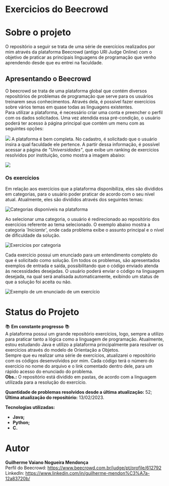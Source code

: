 # **Exercicios do Beecrowd**


# **Sobre o projeto**
O repositório a seguir se trata de uma série de exercícios realizados por mim através da plataforma Beecrowd (antigo URI Judge Online) com o objetivo de praticar as principais linguagens de programação que venho aprendendo desde que eu entrei na faculdade.

## **Apresentando o Beecrowd**
O beecrowd se trata de uma plataforma global que contém diversos repositórios de problemas de programação que serve para os usuários treinarem seus conhecimentos. Através dela, é possível fazer exercícios sobre vários temas em quase todas as linguagens existentes.  
Para utilizar a plataforma, é necessário criar uma conta e preencher o perfil com os dados solicitados. Uma vez atendida essa pré-condição, o usuário poderá ter acesso à página principal que contém um menu com as seguintes opções:

![](https://i.imgur.com/uhKYnYw.png)
A plataforma é bem completa. No cadastro, é solicitado que o usuário insira a qual faculdade ele pertence. A partir dessa informação, é possível acessar a página de *"Universidades"*, que exibe um ranking de exercícios resolvidos por instituição, como mostra a imagem abaixo:

![](https://i.imgur.com/GawTZAw.png)

### **Os exercícios**
Em relação aos exercícios que a plataforma disponibiliza, eles são divididos em categorias, para o usuário poder praticar de acordo com o seu nível atual. Atualmente, eles são divididos através dos seguintes temas:

![](https://i.imgur.com/nZXgJLp.png "Categorias disponíveis na plataforma")

Ao selecionar uma categoria, o usuário é redirecionado ao repositório dos exercícios referente ao tema selecionado. O exemplo abaixo mostra a categoria *'Iniciante'*, onde cada problema exibe o assunto principal e o nível de dificuldade da solução.

![](https://i.imgur.com/2JBCG72.png "Exercicios por categoria")

Cada exercício possui um enunciado para um entendimento completo do que é solicitado como solução. Em todos os problemas, são apresentados exemplos de entrada e saída, possibilitando que o código enviado atenda às necessidades desejadas. O usuário poderá enviar o código na linguagem desejada, na qual será analisada automaticamente, exibindo um status de que a solução foi aceita ou não.

![](https://i.imgur.com/nLInWxI.png "Exemplo de um enunciado de um exercício")

# **Status do Projeto** 
📚 **Em constante progresso** 📚  
A plataforma possui um grande repositório exercícios, logo, sempre a utilizo para praticar tanto a lógica como a linguagem de programação. Atualmente, estou estudando Java e utilizo a plataforma principalmente para resolver os exercícios através do modelo de Orientação a Objetos.  
Sempre que eu realizar uma série de exercícios, atualizarei o repositório com os códigos desenvolvidos por mim. Cada código terá o número do exercício no nome do arquivo e o link comentado dentro dele, para um rápido acesso do enunciado do problema.  
**Obs.:** O repositório está dividido em pastas, de acordo com a linguagem utilizada para a resolução do exercício.

**Quantidade de problemas resolvidos desde a última atualização:** 52;  
**Última atualização do repositório:** 13/02/2023.

**Tecnologias utilizadas:**

* **Java;**
* **Python;**
* **C.** 


# **Autor**
**Guilherme Vaiano Nogueira Mendonça**  
Perfil do Beecrowd: https://www.beecrowd.com.br/judge/pt/profile/612792  
LinkedIn: https://www.linkedin.com/in/guilherme-mendon%C3%A7a-12a83720b/  
